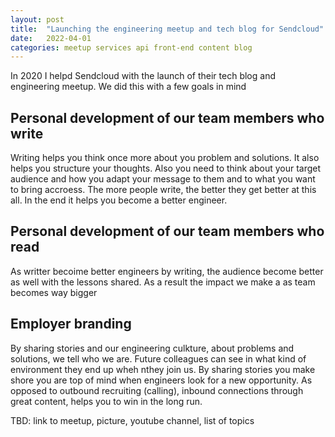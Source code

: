 ```yaml
---
layout: post
title:  "Launching the engineering meetup and tech blog for Sendcloud"
date:   2022-04-01
categories: meetup services api front-end content blog
---
```


In 2020 I helpd Sendcloud with the launch of their tech blog and engineering meetup.
We did this with a few goals in mind

<h2>Personal development of our team members who write</h2>
Writing helps you think once more about you problem and solutions. It also helps you structure your thoughts. 
Also you need to think about your target audience and how you adapt your message to them and to what you want to bring accroess.
The more people write, the better they get better at this all. In the end it helps you become a better engineer.

<h2>Personal development of our team members who read</h2>
As writter becoime better engineers by writing, the audience become better as well with the lessons shared.
As a result the impact we make a as team becomes way bigger

<h2>Employer branding</h2>
By sharing stories and our engineering culkture, about problems and solutions, we tell who we are.
Future colleagues can see in what kind of environment they end up wheh nthey join us.
By sharing stories you make shore you are top of mind when engineers look for a new opportunity.
As opposed to outbound recruiting (calling), inbound connections through great content, helps you to win in the long run.

TBD: link to meetup, picture, youtube channel, list of topics
